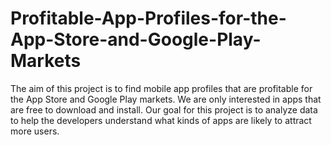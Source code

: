 # Profitable-App-Profiles-for-the-App-Store-and-Google-Play-Markets
The aim of this project is to find mobile app profiles that are profitable for the App Store and Google Play markets. We are only interested in apps that are free to download and install. Our goal for this project is to analyze data to help the developers understand what kinds of apps are likely to attract more users.
